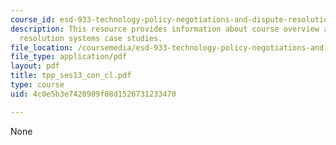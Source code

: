 ```yaml
---
course_id: esd-933-technology-policy-negotiations-and-dispute-resolution-spring-2005
description: This resource provides information about course overview and dispute
  resolution systems case studies.
file_location: /coursemedia/esd-933-technology-policy-negotiations-and-dispute-resolution-spring-2005/4c0e5b3e7428909f08d1526731233470_tpp_ses13_con_cl.pdf
file_type: application/pdf
layout: pdf
title: tpp_ses13_con_cl.pdf
type: course
uid: 4c0e5b3e7428909f08d1526731233470

---
```

None